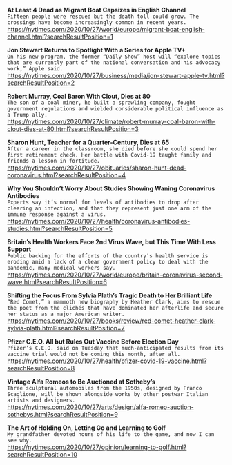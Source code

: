 **At Least 4 Dead as Migrant Boat Capsizes in English Channel**\
`Fifteen people were rescued but the death toll could grow. The crossings have become increasingly common in recent years.`\
https://nytimes.com/2020/10/27/world/europe/migrant-boat-english-channel.html?searchResultPosition=1

**Jon Stewart Returns to Spotlight With a Series for Apple TV+**\
`On his new program, the former “Daily Show” host will “explore topics that are currently part of the national conversation and his advocacy work,” Apple said.`\
https://nytimes.com/2020/10/27/business/media/jon-stewart-apple-tv.html?searchResultPosition=2

**Robert Murray, Coal Baron With Clout, Dies at 80**\
`The son of a coal miner, he built a sprawling company, fought government regulations and wielded considerable political influence as a Trump ally.`\
https://nytimes.com/2020/10/27/climate/robert-murray-coal-baron-with-clout-dies-at-80.html?searchResultPosition=3

**Sharon Hunt, Teacher for a Quarter-Century, Dies at 65**\
`After a career in the classroom, she died before she could spend her first retirement check. Her battle with Covid-19 taught family and friends a lesson in fortitude.`\
https://nytimes.com/2020/10/27/obituaries/sharon-hunt-dead-coronavirus.html?searchResultPosition=4

**Why You Shouldn’t Worry About Studies Showing Waning Coronavirus Antibodies**\
`Experts say it’s normal for levels of antibodies to drop after clearing an infection, and that they represent just one arm of the immune response against a virus.`\
https://nytimes.com/2020/10/27/health/coronavirus-antibodies-studies.html?searchResultPosition=5

**Britain’s Health Workers Face 2nd Virus Wave, but This Time With Less Support**\
`Public backing for the efforts of the country’s health service is eroding amid a lack of a clear government policy to deal with the pandemic, many medical workers say.`\
https://nytimes.com/2020/10/27/world/europe/britain-coronavirus-second-wave.html?searchResultPosition=6

**Shifting the Focus From Sylvia Plath’s Tragic Death to Her Brilliant Life**\
`“Red Comet,” a mammoth new biography by Heather Clark, aims to rescue the poet from the clichés that have dominated her afterlife and secure her status as a major American writer.`\
https://nytimes.com/2020/10/27/books/review/red-comet-heather-clark-sylvia-plath.html?searchResultPosition=7

**Pfizer C.E.O. All but Rules Out Vaccine Before Election Day**\
`Pfizer’s C.E.O. said on Tuesday that much-anticipated results from its vaccine trial would not be coming this month, after all.`\
https://nytimes.com/2020/10/27/health/pfizer-covid-19-vaccine.html?searchResultPosition=8

**Vintage Alfa Romeos to Be Auctioned at Sotheby’s**\
`Three sculptural automobiles from the 1950s, designed by Franco Scaglione, will be shown alongside works by other postwar Italian artists and designers.`\
https://nytimes.com/2020/10/27/arts/design/alfa-romeo-auction-sothebys.html?searchResultPosition=9

**The Art of Holding On, Letting Go and Learning to Golf**\
`My grandfather devoted hours of his life to the game, and now I can see why.`\
https://nytimes.com/2020/10/27/opinion/learning-to-golf.html?searchResultPosition=10

